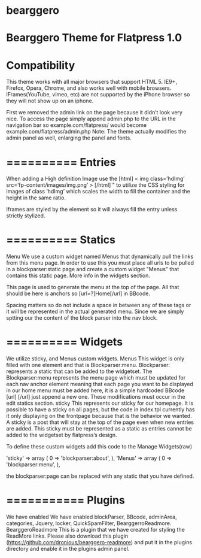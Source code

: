 bearggero
=========

Bearggero Theme for Flatpress 1.0
==========
Compatibility
==========
This theme works with all major browsers that support HTML 5. IE9+, Firefox, Opera, Chrome, and also works well with mobile browsers. IFrames(YouTube, vimeo, etc) are not supported by the iPhone browser so they will not show up on an iphone.


First we removed the admin link on the page because it didn’t look very nice. To access the page simply append admin.php to the URL in the navigation bar so example.com/flatpress/ would become example.com/flatpress/admin.php
Note: The theme actually modifies the admin panel as well, enlarging the panel and fonts. 

==========
Entries
==========
When adding a High definition Image use the [html] &lt; img class=’hdImg’ src=’fp-content/images/img.png’ &gt;  [/html] "  to utilize the CSS styling for images of class ‘hdImg’ which scales the width to fill the container and the height in the same ratio.

Iframes are styled by the element so it will always fill the entry unless strictly stylized.

==========
Statics
==========
Menu
  We use a custom widget named Menus that dynamically pull the links from this menu page. In order to use this you must   place all urls to be pulled in a blockparser:static page and create a custom widget "Menus" that contains this static   page. More info in the widgets section.
  
  This page is used to generate the menu at the top of the page. All that should be here is anchors so [url=?]Home[/url]   in BBcode. 

  Spacing matters so do not include a space in between any of these tags or it will be represented in the actual          generated menu. Since we are simply sptting our the content of the block parser into the nav block.

==========
Widgets
==========
We utilize sticky, and Menus custom widgets.
Menus
  This widget is only filled with one element and that is Blockparser:menu.
  Blockparser: represents a static that can be added to the widgetset.
  The Blockparser:menu represents the menu page which must be updated for each nav anchor element meaning that each page   you want to be displayed in our home menu must be added here, it is a simple hardcoded BBcode [url] [/url] just append   a new one. These modifications must occur in the edit statics section.
sticky
  This represents our sticky for our homepage. It is possible to have a sticky on all pages, but the code in index.tpl    currently has it only displaying on the frontpage because that is the behavior we wanted. A sticky is a post that will   stay at the top of the page even when new entries are added. This sticky must be represented as a static as entries     cannot be added to the widgetset by flatpress’s design.
  
  To define these custom widgets add this code to the Manage Widgets(raw)
  
  'sticky' => 
  array (
    0 => 'blockparser:about',
  ),
  'Menus' => 
  array (
    0 => 'blockparser:menu',
  ),
  
  the blockparser:page can be replaced with any static that you have defined.

===========
Plugins
===========
We have enabled We have enabled blockParser, BBcode, adminArea, categories, Jquery, locker, QuickSpamFilter, BearggerroReadmore.
  BearggeroReadmore
    This is a plugin that we have created for styling the ReadMore links. Please also download this plugin                  (https://github.com/dronious/bearggero-readmore) and put it in the plugins directory and enable it in the plugins        admin panel.

  
  
  
  




